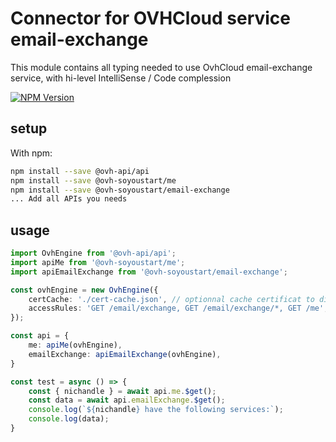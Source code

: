 # Connector for OVHCloud service email-exchange

This module contains all typing needed to use OvhCloud email-exchange service, with hi-level IntelliSense / Code complession

[![NPM Version](https://img.shields.io/npm/v/@ovh-soyoustart/email-exchange.svg?style=flat)](https://www.npmjs.org/package/@ovh-soyoustart/email-exchange)

## setup

With npm:
````bash
npm install --save @ovh-api/api
npm install --save @ovh-soyoustart/me
npm install --save @ovh-soyoustart/email-exchange
... Add all APIs you needs
````

## usage

````typescript
import OvhEngine from '@ovh-api/api';
import apiMe from '@ovh-soyoustart/me';
import apiEmailExchange from '@ovh-soyoustart/email-exchange';

const ovhEngine = new OvhEngine({ 
    certCache: './cert-cache.json', // optionnal cache certificat to disk
    accessRules: 'GET /email/exchange, GET /email/exchange/*, GET /me', // optionnal limit the requested privileges.
});

const api = {
    me: apiMe(ovhEngine),
    emailExchange: apiEmailExchange(ovhEngine),
}

const test = async () => {
    const { nichandle } = await api.me.$get();
    const data = await api.emailExchange.$get();
    console.log(`${nichandle} have the following services:`);
    console.log(data);
}

````